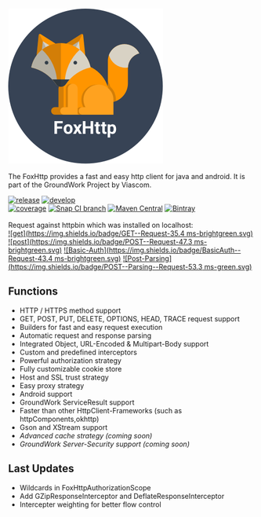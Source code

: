 ![FoxHttp-Logo](https://github.com/Viascom/groundwork/blob/develop/foxhttp/FoxHttp.png?raw=true)

The FoxHttp provides a fast and easy http client for java and android. It is part of the GroundWork Project by Viascom.

[![release](https://img.shields.io/badge/release-v1.1-brightgreen.svg)](https://github.com/Viascom/groundwork/tree/master)
[![develop](https://img.shields.io/badge/develop-v1.1-brightgreen.svg)](https://github.com/Viascom/groundwork/tree/foxhttp-develop)<br/>
[![coverage](https://img.shields.io/badge/test--coverage-80%25-brightgreen.svg)](https://github.com/Viascom/groundwork/tree/foxhttp-develop)
[![Snap CI branch](https://img.shields.io/snap-ci/Viascom/groundwork/foxhttp-develop.svg)]()
[![Maven Central](https://img.shields.io/maven-central/v/ch.viascom.groundwork/foxhttp.svg)]()
[![Bintray](https://img.shields.io/bintray/v/viascom/GroundWork/ch.viascom.groundwork%3Afoxhttp.svg)]()<br/><br/>
Request against httpbin which was installed on localhost:<br/>
[![get](https://img.shields.io/badge/GET--Request-35.4 ms-brightgreen.svg)](https://github.com/Viascom/groundwork/wiki/GroundWork-FoxHttp-Examples#get-request)
[![post](https://img.shields.io/badge/POST--Request-47.3 ms-brightgreen.svg)](https://github.com/Viascom/groundwork/wiki/GroundWork-FoxHttp-Examples#post-request-with-string-body)
[![Basic-Auth](https://img.shields.io/badge/BasicAuth--Request-43.4 ms-brightgreen.svg)](https://github.com/Viascom/groundwork/wiki/GroundWork-FoxHttp-Examples#get-request-with-basicauth)
[![Post-Parsing](https://img.shields.io/badge/POST--Parsing--Request-53.3 ms-green.svg)](https://github.com/Viascom/groundwork/wiki/GroundWork-FoxHttp-Examples#post-request-with-object-body-and-object-response)


## Functions
* HTTP / HTTPS method support
* GET, POST, PUT, DELETE, OPTIONS, HEAD, TRACE request support
* Builders for fast and easy request execution
* Automatic request and response parsing
* Integrated Object, URL-Encoded & Multipart-Body support
* Custom and predefined interceptors
* Powerful authorization strategy
* Fully customizable cookie store
* Host and SSL trust strategy
* Easy proxy strategy
* Android support
* GroundWork ServiceResult support
* Faster than other HttpClient-Frameworks (such as httpComponents,okhttp)
* Gson and XStream support
* _Advanced cache strategy (coming soon)_
* _GroundWork Server-Security support (coming soon)_


## Last Updates
* Wildcards in FoxHttpAuthorizationScope
* Add GZipResponseInterceptor and DeflateResponseInterceptor
* Intercepter weighting for better flow control